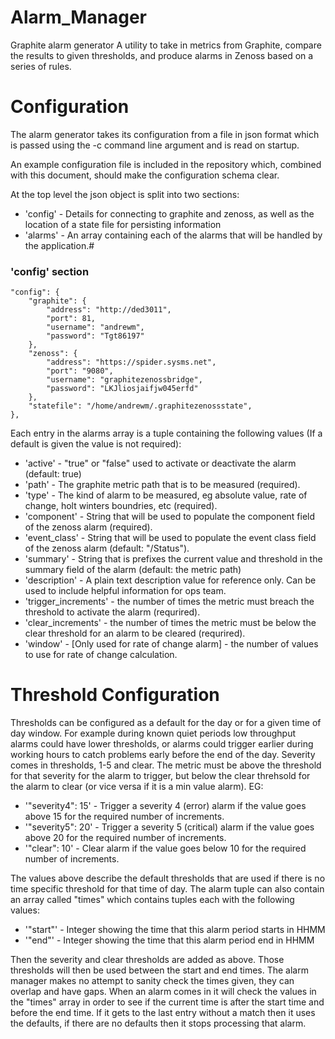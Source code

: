 Alarm_Manager
=============

Graphite alarm generator
A utility to take in metrics from Graphite, compare the results to given thresholds, and produce alarms in Zenoss based on a series of rules.


Configuration
=============

The alarm generator takes its configuration from a file in json format which is passed using the -c command line argument and is read on startup.

An example configuration file is included in the repository which, combined with this document, should make the configuration schema clear.

At the top level the json object is split into two sections:
* 'config' - Details for connecting to graphite and zenoss, as well as the location of a state file for persisting information
* 'alarms' - An array containing each of the alarms that will be handled by the application.#

### 'config' section

	"config": {
		"graphite": {
			"address": "http://ded3011",
			"port": 81,
			"username": "andrewm",
			"password": "Tgt86197"
		},
		"zenoss": {
			"address": "https://spider.sysms.net",
			"port": "9080",
			"username": "graphitezenossbridge",
			"password": "LKJliosjaifjw045erfd"
		},
		"statefile": "/home/andrewm/.graphitezenossstate",
	},

Each entry in the alarms array is a tuple containing the following values (If a default is given the value is not required):

* 'active' - "true" or "false" used to activate or deactivate the alarm (default: true)
* 'path' - The graphite metric path that is to be measured (required).
* 'type' - The kind of alarm to be measured, eg absolute value, rate of change, holt winters boundries, etc (required).
* 'component' - String that will be used to populate the component field of the zenoss alarm (required).
* 'event_class' - String that will be used to populate the event class field of the zenoss alarm (default: "/Status").
* 'summary' - String that is prefixes the current value and threshold in the summary field of the alarm (default: the metric path)
* 'description' - A plain text description value for reference only. Can be used to include helpful information for ops team.
* 'trigger_increments' - the number of times the metric must breach the threshold to activate the alarm (requrired).
* 'clear_increments' - the number of times the metric must be below the clear threshold for an alarm to be cleared (requrired).
* 'window' - [Only used for rate of change alarm] - the number of values to use for rate of change calculation.

Threshold Configuration
=======================

Thresholds can be configured as a default for the day or for a given time of day window. For example during known quiet periods low throughput alarms could have lower thresholds, or alarms could trigger earlier during working hours to catch problems early before the end of the day.
Severity comes in thresholds, 1-5 and clear. The metric must be above the threshold for that severity for the alarm to trigger, but below the clear threhsold for the alarm to clear (or vice versa if it is a min value alarm). EG:

* '"severity4": 15' - Trigger a severity 4 (error) alarm if the value goes above 15 for the required number of increments.
* '"severity5": 20' - Trigger a severity 5 (critical) alarm if the value goes above 20 for the required number of increments.
* '"clear": 10' - Clear alarm if the value goes below 10 for the required number of increments.

The values above describe the default thresholds that are used if there is no time specific threshold for that time of day. The alarm tuple can also contain an array called "times" which contains tuples each with the following values:

* '"start"' - Integer showing the time that this alarm period starts in HHMM 
* '"end"' - Integer showing the time that this alarm period end in HHMM 

Then the severity and clear thresholds are added as above. Those thresholds will then be used between the start and end times. The alarm manager makes no attempt to sanity check the times given, they can overlap and have gaps. When an alarm comes in it will check the values in the "times" array in order to see if the current time is after the start time and before the end time. If it gets to the last entry without a match then it uses the defaults, if there are no defaults then it stops processing that alarm.
